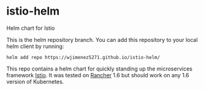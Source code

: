 # istio-helm
Helm chart for Istio

This is the helm repository branch. You can add this repository to your local helm client by running:

`helm add repo https://wjimenez5271.github.io/istio-helm/`

This repo contains a helm chart for quickly standing up the
microservices framework [Istio](https://istio.io/). It was tested on
[Rancher](http://rancher.com) 1.6 but should work on any 1.6 version of Kubernetes.
